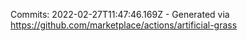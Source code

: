 Commits: 2022-02-27T11:47:46.169Z - Generated via https://github.com/marketplace/actions/artificial-grass
<br>
